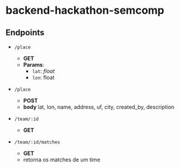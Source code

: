 # backend-hackathon-semcomp

## Endpoints

- ``/place``
    - **GET**
    - **Params**:
        - `lat`: *float*
        - `lon`: float

- `/place`
    - **POST**
    - **body**
        lat, lon, name, address, uf, city, created_by, description

- `/team/:id`
    - **GET**

- `/team/:id/matches`
    - **GET**
    - retorna os matches de um time



